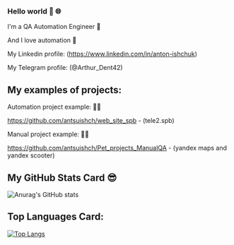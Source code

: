 ### Hello world 👋 :globe_with_meridians:


I'm a QA Automation Engineer :robot:

And I love automation :sparkling_heart:

My Linkedin profile: (https://www.linkedin.com/in/anton-ishchuk)

My Telegram profile: (@Arthur_Dent42)

## My examples of projects:
Automation project example: :man_technologist:

https://github.com/antsuishch/web_site_spb - (tele2.spb)

Manual project example: :technologist:

https://github.com/antsuishch/Pet_projects_ManualQA - (yandex maps and yandex scooter)

## My GitHub Stats Card :sunglasses:
![Anurag's GitHub stats](https://github-readme-stats.vercel.app/api?username=antsuishch&show_icons=true&theme=tokyonight)

## Top Languages Card:
[![Top Langs](https://github-readme-stats.vercel.app/api/top-langs/?username=antsuishch)](https://github.com/antsuishch/)



